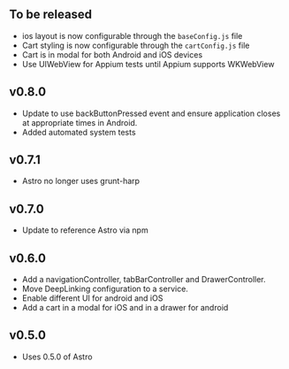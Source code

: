 ## To be released
- ios layout is now configurable through the `baseConfig.js` file
- Cart styling is now configurable through the `cartConfig.js` file
- Cart is in modal for both Android and iOS devices
- Use UIWebView for Appium tests until Appium supports WKWebView

## v0.8.0
- Update to use backButtonPressed event and ensure application closes at appropriate times in Android.
- Added automated system tests

## v0.7.1
- Astro no longer uses grunt-harp

## v0.7.0
- Update to reference Astro via npm

## v0.6.0
- Add a navigationController, tabBarController and DrawerController.
- Move DeepLinking configuration to a service.
- Enable different UI for android and iOS
- Add a cart in a modal for iOS and in a drawer for android

## v0.5.0
- Uses 0.5.0 of Astro
